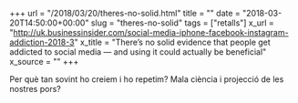 +++
url = "/2018/03/20/theres-no-solid.html"
title = ""
date = "2018-03-20T14:50:00+00:00"
slug = "theres-no-solid"
tags = ["retalls"]
x_url = "http://uk.businessinsider.com/social-media-iphone-facebook-instagram-addiction-2018-3"
x_title = "There’s no solid evidence that people get addicted to social media — and using it could actually be beneficial"
x_source = ""
+++


Per què tan sovint ho creiem i ho repetim? Mala ciència i projecció de les nostres pors?

